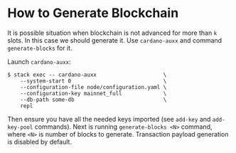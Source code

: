 # How to Generate Blockchain

It is possible situation when blockchain is not advanced for more than `k` slots.
In this case we should generate it. Use `cardano-auxx` and command `generate-blocks` for it.

Launch `cardano-auxx`:

```
$ stack exec -- cardano-auxx                     \
    --system-start 0                             \
    --configuration-file node/configuration.yaml \
    --configuration-key mainnet_full             \
    --db-path some-db                            \
    repl
```

Then ensure you have all the needed keys imported (see `add-key` and 
`add-key-pool` commands). Next is running `generate-blocks <N>` command, where
`<N>` is number of blocks to generate. Transaction payload generation is 
disabled by default.
